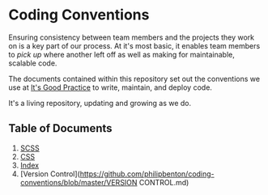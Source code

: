 Coding Conventions
==================

Ensuring consistency between team members and the projects they work on is a key part of our process. At it's most basic, it enables team members to _pick up_ where another left off as well as making for maintainable, scalable code.

The documents contained within this repository set out the conventions we use at [It's Good Practice](http://www.itsgoodpractice.com) to write, maintain, and deploy code.

It's a living repository, updating and growing as we do.

## Table of Documents

1. [SCSS](https://github.com/philipbenton/coding-conventions/blob/master/SCSS.md)
2. [CSS](https://github.com/philipbenton/coding-conventions/blob/master/CSS.md)
3. [Index](https://github.com/philipbenton/coding-conventions/blob/master/INDEX.md)
4. [Version Control](https://github.com/philipbenton/coding-conventions/blob/master/VERSION CONTROL.md)